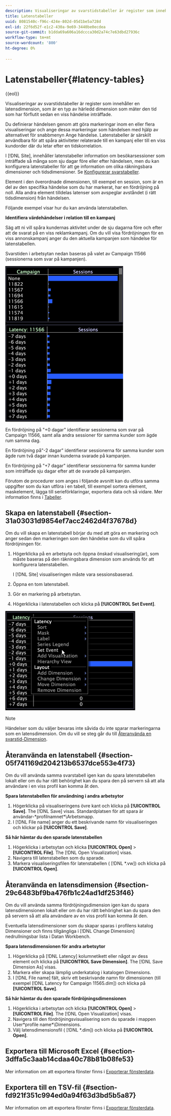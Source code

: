 ```yaml
---
description: Visualiseringar av svarstidstabeller är register som innehåller en latensdimension, som är en typ av härledd dimension som mäter den tid som har förflutit sedan en viss händelse inträffade.
title: Latenstabeller
uuid: 8081540c-f96c-424e-802d-05d1be5a728d
exl-id: 22f6d52f-e1c2-430a-9e69-3440be0ecdea
source-git-commit: b1dda69a606a16dccca30d2a74c7e63dbd27936c
workflow-type: tm+mt
source-wordcount: '800'
ht-degree: 0%

---
```


# Latenstabeller{#latency-tables}

{{eol}}

Visualiseringar av svarstidstabeller är register som innehåller en latensdimension, som är en typ av härledd dimension som mäter den tid som har förflutit sedan en viss händelse inträffade.

Du definierar händelsen genom att göra markeringar inom en eller flera visualiseringar och ange dessa markeringar som händelsen med hjälp av alternativet för snabbmenyn Ange händelse. Latenstabeller är särskilt användbara för att spåra aktiviteter relaterade till en kampanj eller till en viss kundorder där du letar efter en tidskorrelation.

I [!DNL Site], innehåller latenstabeller information om besökarsessioner som inträffade så många som sju dagar före eller efter händelsen, men du kan konfigurera latenstabeller för att ge information om olika räkningsbara dimensioner och tidsdimensioner. Se [Konfigurerar svarstabeller](../../../home/c-get-started/c-intf-anlys-ftrs/c-config-ltcy-tbls/c-config-ltcy-tbls.md#concept-7175c3defec64556994f0dfcccb7d15c).

Element i den överordnade dimensionen, till exempel en session, som är en del av den specifika händelse som du har markerat, har en fördröjning på noll. Alla andra element tilldelas latenser som avspeglar avståndet (i rätt tidsdimension) från händelsen.

Följande exempel visar hur du kan använda latenstabellen.

**Identifiera värdehändelser i relation till en kampanj**

Säg att ni vill spåra kundernas aktivitet under de sju dagarna före och efter att de svarat på en viss reklamkampanj. Om du vill visa fördröjningen för en viss annonskampanj anger du den aktuella kampanjen som händelse för latenstabellen.

Svarstiden i arbetsytan nedan baseras på valet av Campaign 11566 (sessionerna som svar på kampanjen).

![](assets/vis_Latency.png)

En fördröjning på &quot;+0 dagar&quot; identifierar sessionerna som svar på Campaign 11566, samt alla andra sessioner för samma kunder som ägde rum samma dag.

En fördröjning på&quot;-2 dagar&quot; identifierar sessionerna för samma kunder som ägde rum två dagar innan kunderna svarade på kampanjen.

En fördröjning på &quot;+7 dagar&quot; identifierar sessionerna för samma kunder som inträffade sju dagar efter att de svarade på kampanjen.

Förutom de procedurer som anges i följande avsnitt kan du utföra samma uppgifter som du kan utföra i en tabell, till exempel sortera element, maskelement, lägga till serieförklaringar, exportera data och så vidare. Mer information finns i [Tabeller](../../../home/c-get-started/c-analysis-vis/c-tables/c-tables.md#concept-c632cb8ad9724f90ac5c294d52ae667f).

## Skapa en latenstabell {#section-31a03031d9854ef7acc2462d4f37678d}

Om du vill skapa en latenstabell börjar du med att göra en markering och anger sedan den markeringen som den händelse som du vill spåra fördröjningen för.

1. Högerklicka på en arbetsyta och öppna önskad visualisering(ar), som måste baseras på den räkningsbara dimension som används för att konfigurera latenstabellen.

   I [!DNL Site] visualiseringen måste vara sessionsbaserad.

1. Öppna en tom latenstabell.
1. Gör en markering på arbetsytan.
1. Högerklicka i latenstabellen och klicka på **[!UICONTROL Set Event]**.

![](assets/vis_Latency_SetEvent.png)

>[!NOTE]
>
>Händelser som du väljer bevaras inte såvida du inte sparar markeringarna som en latensdimension. Om du vill se steg går du till [Återanvända en svarstid-Dimension](../../../home/c-get-started/c-analysis-vis/c-lat-tbls.md#section-29c6483bf9ba476fb1c24ad1df253f46).

## Återanvända en latenstabell {#section-05f741169d204213b6537dce553e4f73}

Om du vill använda samma svarstabell igen kan du spara latenstabellen lokalt eller om du har rätt behörighet kan du spara den på servern så att alla användare i en viss profil kan komma åt den.

**Spara latenstabellen för användning i andra arbetsytor**

1. Högerklicka på visualiseringens övre kant och klicka på **[!UICONTROL Save]**. The [!DNL Save] visas. Standardplatsen för att spara är användar-\*profilnamnet*\Arbetsmapp.
1. I [!DNL File name] anger du ett beskrivande namn för visualiseringen och klickar på **[!UICONTROL Save]**.

**Så här hämtar du den sparade latenstabellen**

1. Högerklicka i arbetsytan och klicka **[!UICONTROL Open]** > **[!UICONTROL File]**. The [!DNL Open Visualization] visas.
1. Navigera till latenstabellen som du sparade.
1. Markera visualiseringsfilen för latenstabellen ( [!DNL *.vw]) och klicka på **[!UICONTROL Open]**.

## Återanvända en latensdimension {#section-29c6483bf9ba476fb1c24ad1df253f46}

Om du vill använda samma fördröjningsdimension igen kan du spara latensdimensionen lokalt eller om du har rätt behörighet kan du spara den på servern så att alla användare av en viss profil kan komma åt den.

Eventuella latensdimensioner som du skapar sparas i profilens katalog Dimensioner och finns tillgängliga i [!DNL Change Dimension] nedrullningsbar lista i Datan Workbench.

**Spara latensdimensionen för andra arbetsytor**

1. Högerklicka på [!DNL Latency] kolumnetikett eller något av dess element och klicka på **[!UICONTROL Save Dimension]**. The [!DNL Save Dimension As] visas.
1. Markera eller skapa lämplig underkatalog i katalogen Dimensions.
1. I [!DNL File name] fält, skriv ett beskrivande namn för dimensionen (till exempel [!DNL Latency for Campaign 11565.dim]) och klicka på **[!UICONTROL Save]**.

**Så här hämtar du den sparade fördröjningsdimensionen**

1. Högerklicka i arbetsytan och klicka **[!UICONTROL Open]** > **[!UICONTROL File]**. The [!DNL Open Visualization] visas.
1. Navigera till den fördröjningsvisualisering som du sparade i mappen User\*profile name*\Dimensions.
1. Välj latensdimensionsfil ( [!DNL *.dim]) och klicka på **[!UICONTROL Open]**.

## Exportera till Microsoft Excel {#section-3dffa5c3aab14cdaa40c78b81b08fe53}

Mer information om att exportera fönster finns i [Exporterar fönsterdata](../../../home/c-get-started/c-wk-win-wksp/c-exp-win-data.md#concept-8df61d64ed434cc5a499023c44197349).

## Exportera till en TSV-fil {#section-fd921f351c994ed0a94f63d3bd5b5a87}

Mer information om att exportera fönster finns i [Exporterar fönsterdata](../../../home/c-get-started/c-wk-win-wksp/c-exp-win-data.md#concept-8df61d64ed434cc5a499023c44197349).

